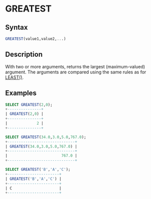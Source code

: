 # GREATEST

## Syntax

```sql
GREATEST(value1,value2,...)
```

## Description

With two or more arguments, returns the largest (maximum-valued)
argument. The arguments are compared using the same rules as for
[LEAST()](/sql-statements-structure/operators/comparison-operators/least/).

## Examples

```sql
SELECT GREATEST(2,0);
+---------------+
| GREATEST(2,0) |
+---------------+
|             2 |
+---------------+
```

```sql
SELECT GREATEST(34.0,3.0,5.0,767.0);
+------------------------------+
| GREATEST(34.0,3.0,5.0,767.0) |
+------------------------------+
|                        767.0 |
+------------------------------+
```

```sql
SELECT GREATEST('B','A','C');
+-----------------------+
| GREATEST('B','A','C') |
+-----------------------+
| C                     |
+-----------------------+
```